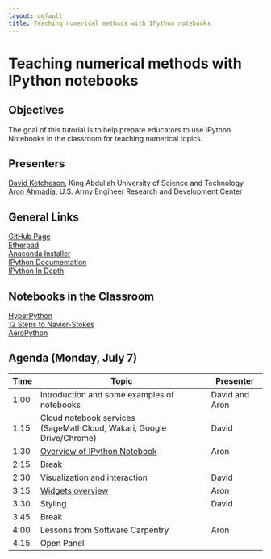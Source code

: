 ```yaml
---
layout: default
title: Teaching numerical methods with IPython notebooks
---
```


# Teaching numerical methods with IPython notebooks

## Objectives

The goal of this tutorial is to help prepare educators to use IPython
Notebooks in the classroom for teaching numerical topics. 

## Presenters

[David Ketcheson](http://www.davidketcheson.info/), King Abdullah
University of Science and Technology  
[Aron Ahmadia](http://aron.ahmadia.net), U.S. Army Engineer Research and Development Center

## General Links

[GitHub Page](https://github.com/ketch/teaching-numerics-with-notebooks/)  
[Etherpad](https://scipy2014.etherpad.mozilla.org/17)  
[Anaconda Installer](http://continuum.io/downloads)  
[IPython Documentation](http://ipython.org/documentation.html)  
[IPython In Depth](https://github.com/ipython/ipython-in-depth)  

## Notebooks in the Classroom

[HyperPython](http://www.davidketcheson.info/2014/05/28/hyperpython.html)  
[12 Steps to Navier-Stokes](http://lorenabarba.com/blog/cfd-python-12-steps-to-navier-stokes/)  
[AeroPython](http://lorenabarba.com/blog/announcing-aeropython/)  

## Agenda (Monday, July 7)

Time | Topic | Presenter
-----|-------|----------
1:00 | Introduction and some examples of notebooks | David and Aron
1:15 | Cloud notebook services (SageMathCloud, Wakari, Google Drive/Chrome) | David
1:30 | [Overview of IPython Notebook](http://nbviewer.ipython.org/github/ketch/teaching-numerics-with-notebooks/blob/master/Introducing%20the%20IPython%20Notebook.ipynb) | Aron
2:15 | Break |
2:30 | Visualization and interaction | David
3:15 | [Widgets overview](http://nbviewer.ipython.org/github/ketch/teaching-numerics-with-notebooks/blob/master/Exploring%20Numerics%20with%20IPython%20Widgets.ipynb) | Aron
3:30 | Styling | David
3:45 | Break |
4:00 | Lessons from Software Carpentry | Aron
4:15 | Open Panel | 
